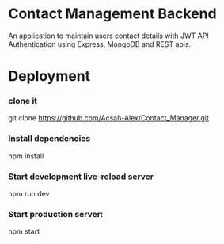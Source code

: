 # Contact Management Backend

An application to maintain users contact details with JWT API Authentication using Express, MongoDB and REST apis.

# Deployment

### clone it

git clone https://github.com/Acsah-Alex/Contact_Manager.git

### Install dependencies

npm install

### Start development live-reload server

npm run dev

### Start production server:

npm start
